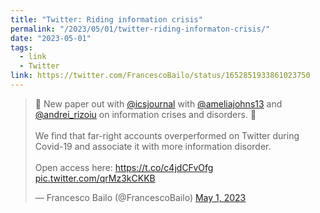 ```yaml
---
title: "Twitter: Riding information crisis"
permalink: "/2023/05/01/twitter-riding-informaton-crisis/"
date: "2023-05-01"
tags:
  - link
  - Twitter
link: https://twitter.com/FrancescoBailo/status/1652851933861023750
---
```


<blockquote class="twitter-tweet"><p lang="en" dir="ltr">🚨 New paper out with <a href="https://twitter.com/icsjournal?ref_src=twsrc%5Etfw">@icsjournal</a> with <a href="https://twitter.com/ameliajohns13?ref_src=twsrc%5Etfw">@ameliajohns13</a> and <a href="https://twitter.com/andrei_rizoiu?ref_src=twsrc%5Etfw">@andrei_rizoiu</a> on information crises and disorders. 🚨<br><br>We find that far-right accounts overperformed on Twitter during Covid-19 and associate it with more information disorder.<br><br>Open access here: <a href="https://t.co/c4jdCFvOfg">https://t.co/c4jdCFvOfg</a> <a href="https://t.co/qrMz3kCKKB">pic.twitter.com/qrMz3kCKKB</a></p>&mdash; Francesco Bailo (@FrancescoBailo) <a href="https://twitter.com/FrancescoBailo/status/1652851933861023750?ref_src=twsrc%5Etfw">May 1, 2023</a></blockquote> <script async src="https://platform.twitter.com/widgets.js" charset="utf-8"></script>

